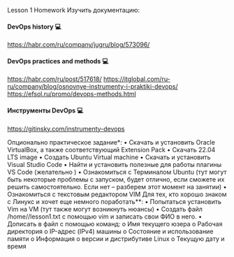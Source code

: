 Lesson 1 Homework
Изучить документацию:
#### DevOps history 💻
https://habr.com/ru/company/jugru/blog/573096/
#### DevOps practices and methods 💻
https://habr.com/ru/post/517618/
https://itglobal.com/ru-ru/company/blog/osnovnye-instrumenty-i-praktiki-devops/
https://efsol.ru/promo/devops-methods.html
#### Инструменты DevOps 💻
https://gitinsky.com/instrumenty-devops

Опционально практическое задание*:
•	Скачать и установить Oracle VirtualBox, а также соответствующий Extension Pack
•	Скачать 22.04 LTS image
•	Создать Ubuntu Virtual machine
•	Скачать и установить Visual Studio Code
•	Найти и установить полезные для работы плагины VS Code (желательно )
•	Ознакомиться с Терминалом Ubuntu (тут могут быть некоторые проблемы с запуском, будет отлично, если сможете их решить самостоятельно. Если нет – разберем этот момент на занятии)
•	Ознакомиться с текстовым редактором VIM 
Для тех, кто хорошо знаком с Линукс и хочет еще немного поработать**:
•	Попытаться установить Vim на VM (тут также могут возникнуть нюансы)
•	Создать файл /home/<user>/lesson1.txt с помощью vim и записать свои ФИО в него. 
•	Дописать в файл с помощью команд:
o	Имя текущего юзера
o	Рабочая директория
o	IP-адрес (IPv4) машины
o	Состояние и использование памяти
o	Информация о версии и дистрибутиве Linux
o	Текущую дату и время

